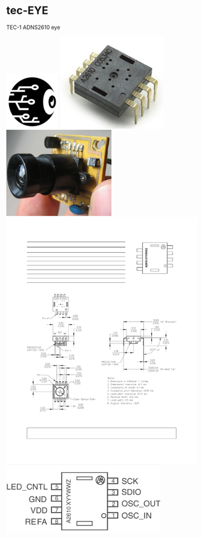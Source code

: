 # tec-EYE
TEC-1 ADNS2610 eye

![](https://github.com/SteveJustin1963/tec-EYE/blob/master/pics/eye-ball-bw.png)
![](https://github.com/SteveJustin1963/tec-EYE/blob/master/pics/chip1.png)
![](https://github.com/SteveJustin1963/tec-EYE/blob/master/pics/lens1.png)
![](https://github.com/SteveJustin1963/tec-EYE/blob/master/pics/page2.png)
![](https://github.com/SteveJustin1963/tec-EYE/blob/master/pics/pinout1.png)
